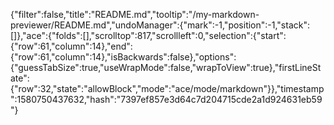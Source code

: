{"filter":false,"title":"README.md","tooltip":"/my-markdown-previewer/README.md","undoManager":{"mark":-1,"position":-1,"stack":[]},"ace":{"folds":[],"scrolltop":817,"scrollleft":0,"selection":{"start":{"row":61,"column":14},"end":{"row":61,"column":14},"isBackwards":false},"options":{"guessTabSize":true,"useWrapMode":false,"wrapToView":true},"firstLineState":{"row":32,"state":"allowBlock","mode":"ace/mode/markdown"}},"timestamp":1580750437632,"hash":"7397ef857e3d64c7d204715cde2a1d924631eb59"}